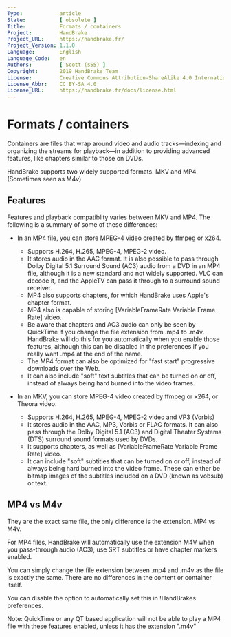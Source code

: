 ```yaml
---
Type:            article
State:           [ obsolete ]
Title:           Formats / containers
Project:         HandBrake
Project_URL:     https://handbrake.fr/
Project_Version: 1.1.0
Language:        English
Language_Code:   en
Authors:         [ Scott (s55) ]
Copyright:       2019 HandBrake Team
License:         Creative Commons Attribution-ShareAlike 4.0 International
License_Abbr:    CC BY-SA 4.0
License_URL:     https://handbrake.fr/docs/license.html
---
```


Formats / containers
=============================

Containers are files that wrap around video and audio tracks—indexing and organizing the streams for playback—in addition to providing advanced features, like chapters similar to those on DVDs.

HandBrake supports two widely supported formats. MKV and MP4 (Sometimes seen as M4v)

## Features 

Features and playback compatiblity varies between MKV and MP4. The following is a summary of some of these differences:

- In an MP4 file, you can store MPEG-4 video created by ffmpeg or x264.
  - Supports H.264, H.265, MPEG-4, MPEG-2 video. 
  - It stores audio in the AAC format. It is also possible to pass through Dolby Digital 5.1 Surround Sound (AC3) audio from a DVD in an MP4 file, although it is a new standard and not widely supported. VLC can decode it, and the AppleTV can pass it through to a surround sound receiver. 
  - MP4 also supports chapters, for which HandBrake uses Apple's chapter format. 
  - MP4 also is capable of storing [VariableFrameRate Variable Frame Rate] video. 
  - Be aware that chapters and AC3 audio can only be seen by QuickTime if you change the file extension from .mp4 to .m4v. HandBrake will do this for you automatically when you enable those features, although this can be disabled in the preferences if you really want .mp4 at the end of the name. 
  - The MP4 format can also be optimized for "fast start" progressive downloads over the Web. 
  - It can also include "soft" text subtitles that can be turned on or off, instead of always being hard burned into the video frames.
   
- In an MKV, you can store MPEG-4 video created by ffmpeg or x264, or Theora video. 
  - Supports H.264, H.265, MPEG-4, MPEG-2 video and VP3 (Vorbis) 
  - It stores audio in the AAC, MP3, Vorbis or FLAC formats. It can also pass through the Dolby Digital 5.1 (AC3) and Digital Theater Systems (DTS) surround sound formats used by DVDs. 
  - It supports chapters, as well as [VariableFrameRate Variable Frame Rate] video. 
  - It can include "soft" subtitles that can be turned on or off, instead of always being hard burned into the video frame. These can either be bitmap images of the subtitles included on a DVD (known as vobsub) or text.

## MP4 vs M4v

They are the exact same file, the only difference is the extension. MP4 vs M4v.

For MP4 files, HandBrake will automatically use the extension M4V when you pass-through audio (AC3), use SRT subtitles or have chapter markers enabled.

You can simply change the file extension between .mp4 and .m4v as the file is exactly the same. There are no differences in the content or container itself.

You can disable the option to automatically set this in !HandBrakes preferences.

Note: QuickTime or any QT based application will not be able to play a MP4 file with these features enabled, unless it has the extension ".m4v"
